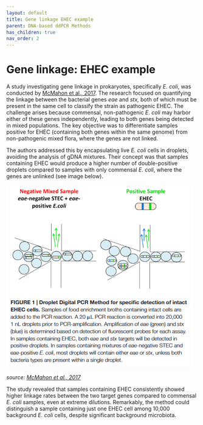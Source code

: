 ```yaml
---
layout: default
title: Gene linkage EHEC example
parent: DNA-based ddPCR Methods
has_children: true
nav_order: 2
---
```


# Gene linkage: EHEC example

A study investigating gene linkage in prokaryotes, specifically *E. coli*, was conducted by [McMahon et al., 2017](<https://www.frontiersin.org/journals/microbiology/articles/10.3389/fmicb.2017.00332/full>). The research focused on quantifying the linkage between the bacterial genes *eae* and *stx,* both of which must be present in the same cell to classify the strain as pathogenic EHEC. The challenge arises because commensal, non-pathogenic *E. coli* may harbor either of these genes independently, leading to both genes being detected in mixed populations. The key objective was to differentiate samples positive for EHEC (containing both genes within the same genome) from non-pathogenic mixed flora, where the genes are not linked.

The authors addressed this by encapsulating live *E. coli* cells in droplets, avoiding the analysis of gDNA mixtures. Their concept was that samples containing EHEC would produce a higher number of double-positive droplets compared to samples with only commensal *E. coli*, where the genes are unlinked (see image below).

![Gene%20linkage%20EHEC%20example/image.png](Gene%20linkage%20EHEC%20example/image.png)

*source: [McMahon et al., 2017](<https://www.frontiersin.org/journals/microbiology/articles/10.3389/fmicb.2017.00332/full>)*

The study revealed that samples containing EHEC consistently showed higher linkage rates between the two target genes compared to commensal *E. coli* samples, even at extreme dilutions. Remarkably, the method could distinguish a sample containing just one EHEC cell among 10,000 background *E. coli* cells, despite significant background microbiota.
